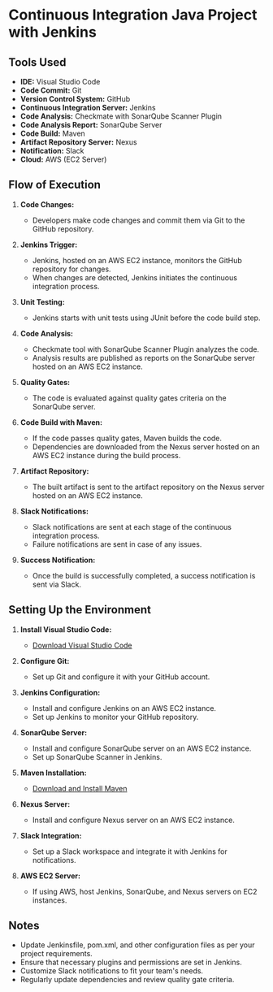 # Continuous Integration Java Project with Jenkins

## Tools Used
- **IDE:** Visual Studio Code
- **Code Commit:** Git
- **Version Control System:** GitHub
- **Continuous Integration Server:** Jenkins
- **Code Analysis:** Checkmate with SonarQube Scanner Plugin
- **Code Analysis Report:** SonarQube Server
- **Code Build:** Maven
- **Artifact Repository Server:** Nexus
- **Notification:** Slack
- **Cloud:** AWS (EC2 Server)

## Flow of Execution

1. **Code Changes:**
   - Developers make code changes and commit them via Git to the GitHub repository.

2. **Jenkins Trigger:**
   - Jenkins, hosted on an AWS EC2 instance, monitors the GitHub repository for changes.
   - When changes are detected, Jenkins initiates the continuous integration process.

3. **Unit Testing:**
   - Jenkins starts with unit tests using JUnit before the code build step.

4. **Code Analysis:**
   - Checkmate tool with SonarQube Scanner Plugin analyzes the code.
   - Analysis results are published as reports on the SonarQube server hosted on an AWS EC2 instance.

5. **Quality Gates:**
   - The code is evaluated against quality gates criteria on the SonarQube server.

6. **Code Build with Maven:**
   - If the code passes quality gates, Maven builds the code.
   - Dependencies are downloaded from the Nexus server hosted on an AWS EC2 instance during the build process.

7. **Artifact Repository:**
   - The built artifact is sent to the artifact repository on the Nexus server hosted on an AWS EC2 instance.

8. **Slack Notifications:**
   - Slack notifications are sent at each stage of the continuous integration process.
   - Failure notifications are sent in case of any issues.

9. **Success Notification:**
   - Once the build is successfully completed, a success notification is sent via Slack.

## Setting Up the Environment

1. **Install Visual Studio Code:**
   - [Download Visual Studio Code](https://code.visualstudio.com/)

2. **Configure Git:**
   - Set up Git and configure it with your GitHub account.

3. **Jenkins Configuration:**
   - Install and configure Jenkins on an AWS EC2 instance.
   - Set up Jenkins to monitor your GitHub repository.

4. **SonarQube Server:**
   - Install and configure SonarQube server on an AWS EC2 instance.
   - Set up SonarQube Scanner in Jenkins.

5. **Maven Installation:**
   - [Download and Install Maven](https://maven.apache.org/download.cgi)

6. **Nexus Server:**
   - Install and configure Nexus server on an AWS EC2 instance.

7. **Slack Integration:**
   - Set up a Slack workspace and integrate it with Jenkins for notifications.

8. **AWS EC2 Server:**
   - If using AWS, host Jenkins, SonarQube, and Nexus servers on EC2 instances.

## Notes
- Update Jenkinsfile, pom.xml, and other configuration files as per your project requirements.
- Ensure that necessary plugins and permissions are set in Jenkins.
- Customize Slack notifications to fit your team's needs.
- Regularly update dependencies and review quality gate criteria.
